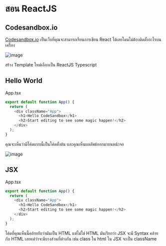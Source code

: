 # สอน ReactJS

## Codesandbox.io

[Codesandbox.io](https://codesandbox.io/) เป็นเว็บที่คุณจะสามารถเรียนการเขียน React ได้เลยโดนไม่ต้องติดตั้งอะไรบนเครื่อง

![image](https://user-images.githubusercontent.com/120505920/213881482-6b6cd2e9-ebb1-44ee-9419-a24b9322b4a2.png)

สร้าง Template ใหม่เลือกเป็น ReactJS Typescript

## Hello World

App.tsx
```js
export default function App() {
  return (
    <div className="App">
      <h1>Hello CodeSandbox</h1>
      <h2>Start editing to see some magic happen!</h2>
    </div>
  );
}
```

คุณจะเห็นว่ามีโค้ดแบบนี้เป็นโค้ดตั้งต้น
และคุณเห็นผลลัพธ์ออกมาบนหน้าจอ

![image](https://user-images.githubusercontent.com/120505920/213881586-0ec648a0-389d-4a0d-824f-ff4105aa40af.png)

## JSX

App.tsx
```js
export default function App() {
  return (
    <div className="App">
      <h1>Hello CodeSandbox</h1>
      <h2>Start editing to see some magic happen!</h2>
    </div>
  );
}
```

โค้ดที่คุณเห็นนี้คล้ายกับว่ามันเป็น HTML แต่ไม่ใช่ HTML มันเรียกว่า JSX
จะมี Syntax คล้ายกับ HTML เลยแต่ว่าจะมีบางส่วนที่ต่างกัน เช่น class ใน html ใน JSX จะเป็น className
